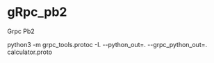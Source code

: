 # gRpc_pb2
Grpc Pb2


python3 -m grpc_tools.protoc -I. --python_out=. --grpc_python_out=. calculator.proto
